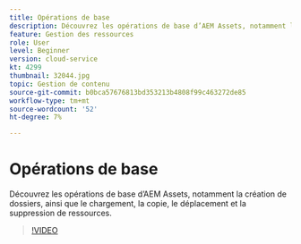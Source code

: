 ```yaml
---
title: Opérations de base
description: Découvrez les opérations de base d’AEM Assets, notamment la création de dossiers, ainsi que le chargement, la copie, le déplacement et la suppression de ressources.
feature: Gestion des ressources
role: User
level: Beginner
version: cloud-service
kt: 4299
thumbnail: 32044.jpg
topic: Gestion de contenu
source-git-commit: b0bca57676813bd353213b4808f99c463272de85
workflow-type: tm+mt
source-wordcount: '52'
ht-degree: 7%

---
```



# Opérations de base

Découvrez les opérations de base d’AEM Assets, notamment la création de dossiers, ainsi que le chargement, la copie, le déplacement et la suppression de ressources.

>[!VIDEO](https://video.tv.adobe.com/v/32044/?quality=12&learn=on&hidetitle=true)